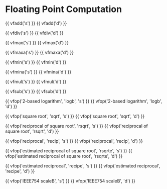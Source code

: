 # Floating Point Computation

{{ vfadd('s') }}
{{ vfadd('d') }}

{{ vfdiv('s') }}
{{ vfdiv('d') }}

{{ vfmax('s') }}
{{ vfmax('d') }}

{{ vfmaxa('s') }}
{{ vfmaxa('d') }}

{{ vfmin('s') }}
{{ vfmin('d') }}

{{ vfmina('s') }}
{{ vfmina('d') }}

{{ vfmul('s') }}
{{ vfmul('d') }}

{{ vfsub('s') }}
{{ vfsub('d') }}

{{ vfop('2-based logarithm', 'logb', 's') }}
{{ vfop('2-based logarithm', 'logb', 'd') }}

{{ vfop('square root', 'sqrt', 's') }}
{{ vfop('square root', 'sqrt', 'd') }}

{{ vfop('reciprocal of square root', 'rsqrt', 's') }}
{{ vfop('reciprocal of square root', 'rsqrt', 'd') }}

{{ vfop('reciprocal', 'recip', 's') }}
{{ vfop('reciprocal', 'recip', 'd') }}

{{ vfop('estimated reciprocal of square root', 'rsqrte', 's') }}
{{ vfop('estimated reciprocal of square root', 'rsqrte', 'd') }}

{{ vfop('estimated reciprocal', 'recipe', 's') }}
{{ vfop('estimated reciprocal', 'recipe', 'd') }}

{{ vfop('IEEE754 scaleB', 's') }}
{{ vfop('IEEE754 scaleB', 'd') }}
